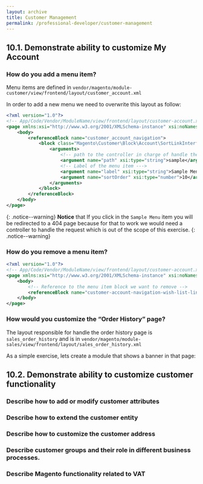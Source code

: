 ```yaml
---
layout: archive
title: Customer Management
permalink: /professional-developer/customer-management
---
```

## 10.1. Demonstrate ability to customize My Account
### How do you add a menu item?
Menu items are defined in `vendor/magento/module-customer/view/frontend/layout/customer_account.xml`

In order to add a new menu we need to overwrite this layout as follow:

```xml
<?xml version="1.0"?>
<!-- App/Code/Vendor/ModuleName/view/frontend/layout/customer-account.xml -->
<page xmlns:xsi="http://www.w3.org/2001/XMLSchema-instance" xsi:noNamespaceSchemaLocation="urn:magento:framework:View/Layout/etc/page_configuration.xsd">
    <body>
        <referenceBlock name="customer_account_navigation">
            <block class="Magento\Customer\Block\Account\SortLinkInterface" name="customer-account-navigation-sample">
                <arguments>
                    <!-- path to the controller in charge of handle the request-->
                    <argument name="path" xsi:type="string">sample</argument>
                    <!-- Label of the menu item --->
                    <argument name="label" xsi:type="string">Sample Menu</argument>
                    <argument name="sortOrder" xsi:type="number">10</argument>
                </arguments>
            </block>
        </referenceBlock>
    </body>
</page>
```


{: .notice--warning}
**Notice** that If you click in the `Sample Menu` item you will be redirected to a 404 page because for that to work we would need a 
controller to handle the request which is out of the scope of this exercise.
{: .notice--warning}


### How do you remove a menu item?
```xml
<?xml version="1.0"?>
<!-- App/Code/Vendor/ModuleName/view/frontend/layout/customer-account.xml -->
<page xmlns:xsi="http://www.w3.org/2001/XMLSchema-instance" xsi:noNamespaceSchemaLocation="urn:magento:framework:View/Layout/etc/page_configuration.xsd">
    <body>
        <!-- Reference to the menu item block we want to remove -->
        <referenceBlock name="customer-account-navigation-wish-list-link" remove="true"/>
    </body>
</page>
```

### How would you customize the “Order History” page?
The layout responsible for handle the order history page is `sales_order_history` and is in 
`vendor/magento/module-sales/view/frontend/layout/sales_order_history.xml`

As a simple exercise, lets create a module that shows a banner in that page:


## 10.2. Demonstrate ability to customize customer functionality

### Describe how to add or modify customer attributes

### Describe how to extend the customer entity
### Describe how to customize the customer address
### Describe customer groups and their role in different business processes.
### Describe Magento functionality related to VAT
